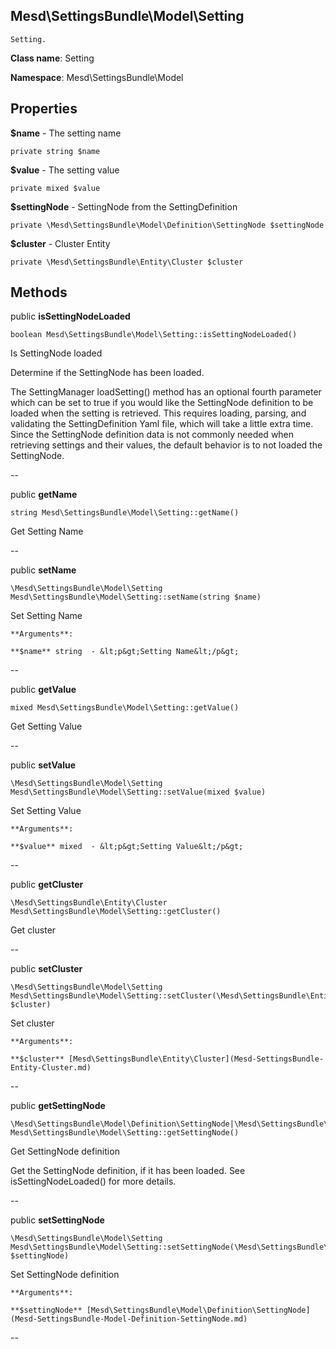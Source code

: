 Mesd\SettingsBundle\Model\Setting
---------------

    Setting.

    


**Class name**: Setting

**Namespace**: Mesd\SettingsBundle\Model









Properties
----------


**$name** - The setting name



    private string $name






**$value** - The setting value



    private mixed $value






**$settingNode** - SettingNode from the SettingDefinition



    private \Mesd\SettingsBundle\Model\Definition\SettingNode $settingNode






**$cluster** - Cluster Entity



    private \Mesd\SettingsBundle\Entity\Cluster $cluster






Methods
-------


public **isSettingNodeLoaded**

    boolean Mesd\SettingsBundle\Model\Setting::isSettingNodeLoaded()

Is SettingNode loaded

Determine if the SettingNode has been loaded.

The SettingManager loadSetting() method has an optional fourth parameter
which can be set to true if you would like the SettingNode definition to
be loaded when the setting is retrieved. This requires loading, parsing,
and validating the SettingDefinition Yaml file, which will take a little
extra time. Since the SettingNode definition data is not commonly needed
when retrieving settings and their values, the default behavior is to
not loaded the SettingNode.








--


public **getName**

    string Mesd\SettingsBundle\Model\Setting::getName()

Get Setting Name










--


public **setName**

    \Mesd\SettingsBundle\Model\Setting Mesd\SettingsBundle\Model\Setting::setName(string $name)

Set Setting Name









    **Arguments**:

    **$name** string  - &lt;p&gt;Setting Name&lt;/p&gt;


--


public **getValue**

    mixed Mesd\SettingsBundle\Model\Setting::getValue()

Get Setting Value










--


public **setValue**

    \Mesd\SettingsBundle\Model\Setting Mesd\SettingsBundle\Model\Setting::setValue(mixed $value)

Set Setting Value









    **Arguments**:

    **$value** mixed  - &lt;p&gt;Setting Value&lt;/p&gt;


--


public **getCluster**

    \Mesd\SettingsBundle\Entity\Cluster Mesd\SettingsBundle\Model\Setting::getCluster()

Get cluster










--


public **setCluster**

    \Mesd\SettingsBundle\Model\Setting Mesd\SettingsBundle\Model\Setting::setCluster(\Mesd\SettingsBundle\Entity\Cluster $cluster)

Set cluster









    **Arguments**:

    **$cluster** [Mesd\SettingsBundle\Entity\Cluster](Mesd-SettingsBundle-Entity-Cluster.md) 


--


public **getSettingNode**

    \Mesd\SettingsBundle\Model\Definition\SettingNode|\Mesd\SettingsBundle\Model\Exception Mesd\SettingsBundle\Model\Setting::getSettingNode()

Get SettingNode definition

Get the SettingNode definition, if it has been loaded. See
isSettingNodeLoaded() for more details.








--


public **setSettingNode**

    \Mesd\SettingsBundle\Model\Setting Mesd\SettingsBundle\Model\Setting::setSettingNode(\Mesd\SettingsBundle\Model\Definition\SettingNode $settingNode)

Set SettingNode definition









    **Arguments**:

    **$settingNode** [Mesd\SettingsBundle\Model\Definition\SettingNode](Mesd-SettingsBundle-Model-Definition-SettingNode.md) 


--

